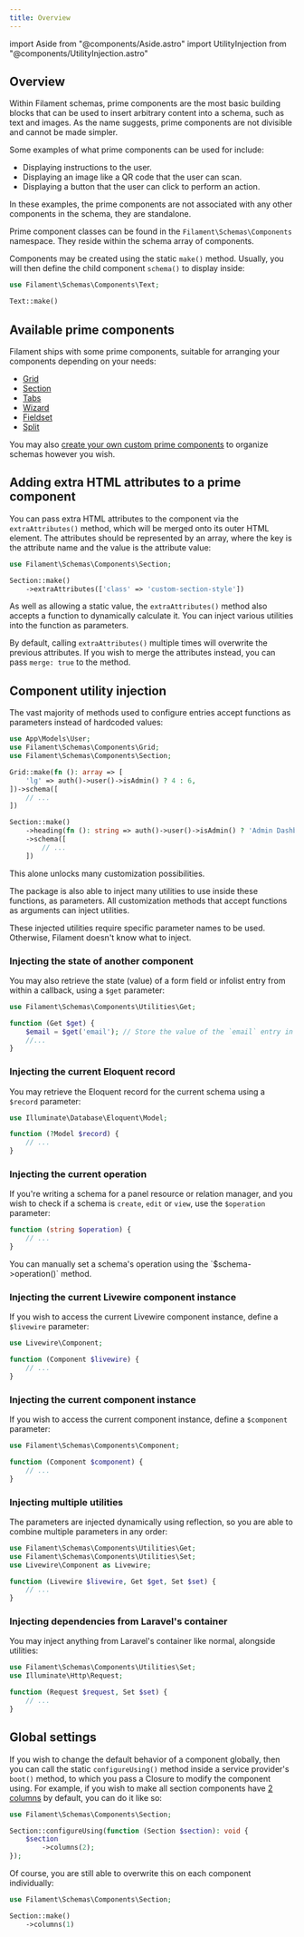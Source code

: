 ```yaml
---
title: Overview
---
```

import Aside from "@components/Aside.astro"
import UtilityInjection from "@components/UtilityInjection.astro"

## Overview

Within Filament schemas, prime components are the most basic building blocks that can be used to insert arbitrary content into a schema, such as text and images. As the name suggests, prime components are not divisible and cannot be made simpler.

Some examples of what prime components can be used for include:

- Displaying instructions to the user.
- Displaying an image like a QR code that the user can scan.
- Displaying a button that the user can click to perform an action.

<AutoScreenshot name="primes/overview/example" alt="An example of using prime components to set up two factor authentication." version="4.x" />

In these examples, the prime components are not associated with any other components in the schema, they are standalone. 

Prime component classes can be found in the `Filament\Schemas\Components` namespace. They reside within the schema array of components.

Components may be created using the static `make()` method. Usually, you will then define the child component `schema()` to display inside:

```php
use Filament\Schemas\Components\Text;

Text::make()
```

## Available prime components

Filament ships with some prime components, suitable for arranging your components depending on your needs:

- [Grid](grid)
- [Section](section)
- [Tabs](tabs)
- [Wizard](wizard)
- [Fieldset](fieldset)
- [Split](split)

You may also [create your own custom prime components](custom) to organize schemas however you wish.

## Adding extra HTML attributes to a prime component

You can pass extra HTML attributes to the component via the `extraAttributes()` method, which will be merged onto its outer HTML element. The attributes should be represented by an array, where the key is the attribute name and the value is the attribute value:

```php
use Filament\Schemas\Components\Section;

Section::make()
    ->extraAttributes(['class' => 'custom-section-style'])
```

<UtilityInjection set="formFields" version="4.x">As well as allowing a static value, the `extraAttributes()` method also accepts a function to dynamically calculate it. You can inject various utilities into the function as parameters.</UtilityInjection>

By default, calling `extraAttributes()` multiple times will overwrite the previous attributes. If you wish to merge the attributes instead, you can pass `merge: true` to the method.

## Component utility injection

The vast majority of methods used to configure entries accept functions as parameters instead of hardcoded values:

```php
use App\Models\User;
use Filament\Schemas\Components\Grid;
use Filament\Schemas\Components\Section;

Grid::make(fn (): array => [
    'lg' => auth()->user()->isAdmin() ? 4 : 6,
])->schema([
    // ...
])

Section::make()
    ->heading(fn (): string => auth()->user()->isAdmin() ? 'Admin Dashboard' : 'User Dashboard')
    ->schema([
        // ...
    ])
```

This alone unlocks many customization possibilities.

The package is also able to inject many utilities to use inside these functions, as parameters. All customization methods that accept functions as arguments can inject utilities.

These injected utilities require specific parameter names to be used. Otherwise, Filament doesn't know what to inject.

### Injecting the state of another component

You may also retrieve the state (value) of a form field or infolist entry from within a callback, using a `$get` parameter:

```php
use Filament\Schemas\Components\Utilities\Get;

function (Get $get) {
    $email = $get('email'); // Store the value of the `email` entry in the `$email` variable.
    //...
}
```

### Injecting the current Eloquent record

You may retrieve the Eloquent record for the current schema using a `$record` parameter:

```php
use Illuminate\Database\Eloquent\Model;

function (?Model $record) {
    // ...
}
```

### Injecting the current operation

If you're writing a schema for a panel resource or relation manager, and you wish to check if a schema is `create`, `edit` or `view`, use the `$operation` parameter:

```php
function (string $operation) {
    // ...
}
```

<Aside variant="info">
    You can manually set a schema's operation using the `$schema->operation()` method.
</Aside>

### Injecting the current Livewire component instance

If you wish to access the current Livewire component instance, define a `$livewire` parameter:

```php
use Livewire\Component;

function (Component $livewire) {
    // ...
}
```

### Injecting the current component instance

If you wish to access the current component instance, define a `$component` parameter:

```php
use Filament\Schemas\Components\Component;

function (Component $component) {
    // ...
}
```

### Injecting multiple utilities

The parameters are injected dynamically using reflection, so you are able to combine multiple parameters in any order:

```php
use Filament\Schemas\Components\Utilities\Get;
use Filament\Schemas\Components\Utilities\Set;
use Livewire\Component as Livewire;

function (Livewire $livewire, Get $get, Set $set) {
    // ...
}
```

### Injecting dependencies from Laravel's container

You may inject anything from Laravel's container like normal, alongside utilities:

```php
use Filament\Schemas\Components\Utilities\Set;
use Illuminate\Http\Request;

function (Request $request, Set $set) {
    // ...
}
```

## Global settings

If you wish to change the default behavior of a component globally, then you can call the static `configureUsing()` method inside a service provider's `boot()` method, to which you pass a Closure to modify the component using. For example, if you wish to make all section components have [2 columns](grid) by default, you can do it like so:

```php
use Filament\Schemas\Components\Section;

Section::configureUsing(function (Section $section): void {
    $section
        ->columns(2);
});
```

Of course, you are still able to overwrite this on each component individually:

```php
use Filament\Schemas\Components\Section;

Section::make()
    ->columns(1)
```
